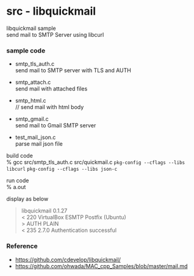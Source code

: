 src - libquickmail
===============

libquickmail sample <br/>
send mail to SMTP Server using libcurl <br/>

### sample code
- smtp_tls_auth.c <br/>
send mail to SMTP server with TLS and AUTH <br/>
- smtp_attach.c <br/>
send mail with attached files <br/>
- smtp_html.c <br/>
// send mail with html body <br/>
- smtp_gmail.c <br/>
send mail to Gmail SMTP server <br/>

- test_mail_json.c <br/>
 parse mail json file <br/>


build code <br/>
% gcc src/smtp_tls_auth.c  src/quickmail.c `pkg-config --cflags --libs libcurl` `pkg-config --cflags --libs json-c` <br/>  

run code <br/>
% a.out

display as below <br/>
> libquickmail 0.1.27 <br/>
> < 220 VirtualBox ESMTP Postfix (Ubuntu) <br/>
> \> AUTH PLAIN <br/>
> < 235 2.7.0 Authentication successful <br/>


### Reference <br/>
- https://github.com/cdevelop/libquickmail/
- https://github.com/ohwada/MAC_cpp_Samples/blob/master/mail.md

